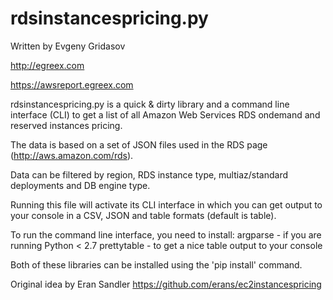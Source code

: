 rdsinstancespricing.py
======================

Written by Evgeny Gridasov     

http://egreex.com

https://awsreport.egreex.com


rdsinstancespricing.py is a quick & dirty library and a command line interface (CLI)
to get a list of all Amazon Web Services RDS ondemand and reserved instances pricing.

The data is based on a set of JSON files used in the RDS page (http://aws.amazon.com/rds).

Data can be filtered by region, RDS instance type, multiaz/standard deployments and DB engine type.

Running this file will activate its CLI interface in which you can get output to your console in a CSV, JSON and table formats (default is table).

To run the command line interface, you need to install:
argparse - if you are running Python < 2.7
prettytable - to get a nice table output to your console

Both of these libraries can be installed using the 'pip install' command.

Original idea by Eran Sandler https://github.com/erans/ec2instancespricing
